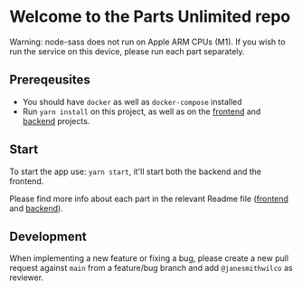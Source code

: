 # Welcome to the Parts Unlimited repo

Warning: node-sass does not run on Apple ARM CPUs (M1). If you wish to run the service on this device, please run each part separately.

## Prereqeusites
* You should have `docker` as well as `docker-compose` installed
* Run `yarn install` on this project, as well as on the [frontend](frontend/readme.md) and [backend](backend/README.md) projects.

## Start
To start the app use: `yarn start`, it'll start both the backend and the frontend. 

Please find more info about each part in the relevant Readme file ([frontend](frontend/readme.md) and [backend](backend/README.md)).

## Development

When implementing a new feature or fixing a bug, please create a new pull request against `main` from a feature/bug branch and add `@janesmithwilco` as reviewer.
